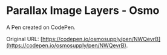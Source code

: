 # Parallax Image Layers - Osmo

A Pen created on CodePen.

Original URL: [https://codepen.io/osmosupply/pen/NWQevrB](https://codepen.io/osmosupply/pen/NWQevrB).

